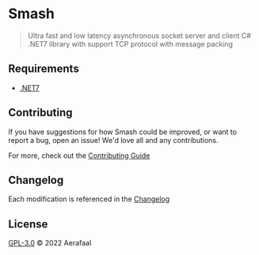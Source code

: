 # Smash

> Ultra fast and low latency asynchronous socket server and client C# .NET7 library with support TCP protocol with message packing

## Requirements

- [.NET7][dotnet]

## Contributing

If you have suggestions for how Smash could be improved, or want to report a bug, open an issue! We'd love all and any contributions.

For more, check out the [Contributing Guide][contributing]

## Changelog
Each modification is referenced in the [Changelog][changelog]

## License

[GPL-3.0][license] © 2022 Aerafaal

[dotnet]: https://dotnet.microsoft.com/en-us/download/dotnet/7.0
[contributing]: CONTRIBUTING.md
[changelog]: CHANGELOG.md
[license]: LICENSE
